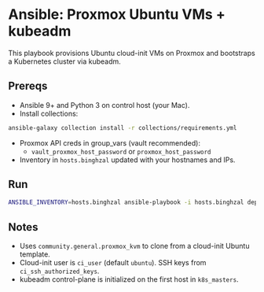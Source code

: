 # Ansible: Proxmox Ubuntu VMs + kubeadm

This playbook provisions Ubuntu cloud-init VMs on Proxmox and bootstraps a Kubernetes cluster via kubeadm.

## Prereqs
- Ansible 9+ and Python 3 on control host (your Mac).
- Install collections:

```sh
ansible-galaxy collection install -r collections/requirements.yml
```

- Proxmox API creds in group_vars (vault recommended):
  - `vault_proxmox_host_password` or `proxmox_host_password`
- Inventory in `hosts.binghzal` updated with your hostnames and IPs.

## Run

```sh
ANSIBLE_INVENTORY=hosts.binghzal ansible-playbook -i hosts.binghzal deploy.yml
```

## Notes
- Uses `community.general.proxmox_kvm` to clone from a cloud-init Ubuntu template.
- Cloud-init user is `ci_user` (default `ubuntu`). SSH keys from `ci_ssh_authorized_keys`.
- kubeadm control-plane is initialized on the first host in `k8s_masters`.
